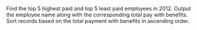 Find the top 5 highest paid and top 5 least paid employees in 2012.
Output the employee name along with the corresponding total pay with benefits.
Sort records based on the total payment with benefits in ascending order.